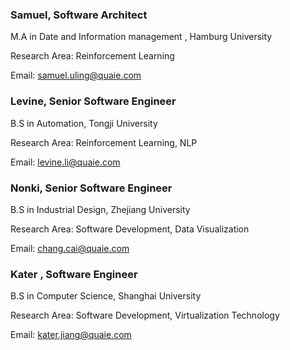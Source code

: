 ### Samuel, Software Architect

M.A in Date and Information management , Hamburg University

Research Area:  Reinforcement Learning

Email: samuel.uling@quaie.com



### Levine, Senior Software Engineer

B.S in Automation, Tongji University

Research Area:  Reinforcement Learning, NLP

Email: levine.li@quaie.com



### Nonki, Senior Software Engineer

B.S in Industrial Design, Zhejiang University

Research Area:  Software Development, Data Visualization

Email: chang.cai@quaie.com



### Kater ,  Software Engineer

B.S in Computer Science, Shanghai University

Research Area:  Software Development,  Virtualization Technology

Email: kater.jiang@quaie.com



